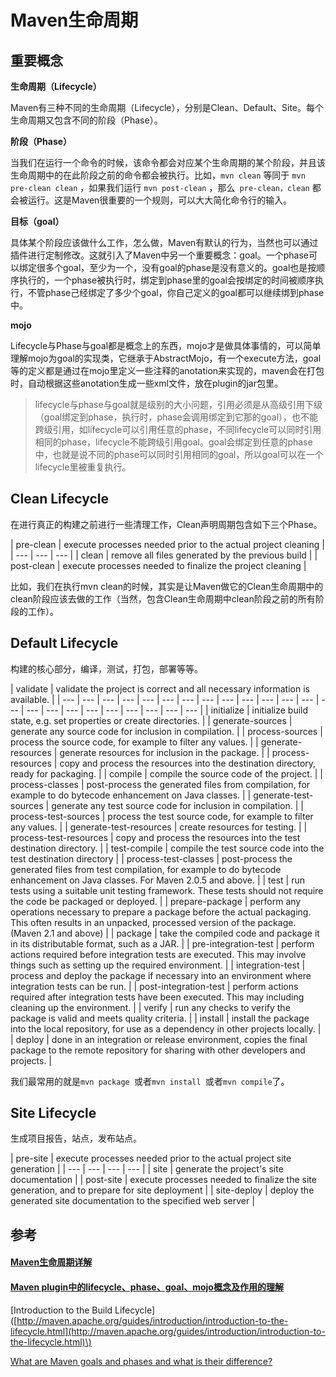 # Maven生命周期

## 重要概念

**生命周期（Lifecycle）**

Maven有三种不同的生命周期（Lifecycle），分别是Clean、Default、Site。每个生命周期又包含不同的阶段（Phase）。

**阶段（Phase）**

当我们在运行一个命令的时候，该命令都会对应某个生命周期的某个阶段，并且该生命周期中的在此阶段之前的命令都会被执行。比如，`mvn clean` 等同于 `mvn pre-clean clean` ，如果我们运行 `mvn post-clean` ，那么` pre-clean，clean` 都会被运行。这是Maven很重要的一个规则，可以大大简化命令行的输入。

**目标（goal）**

具体某个阶段应该做什么工作，怎么做，Maven有默认的行为，当然也可以通过插件进行定制修改。这就引入了Maven中另一个重要概念：goal。一个phase可以绑定很多个goal，至少为一个，没有goal的phase是没有意义的。goal也是按顺序执行的，一个phase被执行时，绑定到phase里的goal会按绑定的时间被顺序执行，不管phase己经绑定了多少个goal，你自己定义的goal都可以继续绑到phase中。

**mojo**

Lifecycle与Phase与goal都是概念上的东西，mojo才是做具体事情的，可以简单理解mojo为goal的实现类，它继承于AbstractMojo，有一个execute方法，goal等的定义都是通过在mojo里定义一些注释的anotation来实现的，maven会在打包时，自动根据这些anotation生成一些xml文件，放在plugin的jar包里。

> lifecycle与phase与goal就是级别的大小问题，引用必须是从高级引用下级（goal绑定到phase，执行时，phase会调用绑定到它那的goal），也不能跨级引用，如lifecycle可以引用任意的phase，不同lifecycle可以同时引用相同的phase，lifecycle不能跨级引用goal。goal会绑定到任意的phase中，也就是说不同的phase可以同时引用相同的goal，所以goal可以在一个lifecycle里被重复执行。

## **Clean Lifecycle** 

在进行真正的构建之前进行一些清理工作，Clean声明周期包含如下三个Phase。

| pre-clean | execute processes needed prior to the actual project cleaning |
| --- | --- | --- |
| clean | remove all files generated by the previous build |
| post-clean | execute processes needed to finalize the project cleaning |

比如，我们在执行mvn clean的时候，其实是让Maven做它的Clean生命周期中的clean阶段应该去做的工作（当然，包含Clean生命周期中clean阶段之前的所有阶段的工作）。

## **Default Lifecycle**

构建的核心部分，编译，测试，打包，部署等等。

| validate | validate the project is correct and all necessary information is available. |
| --- | --- | --- | --- | --- | --- | --- | --- | --- | --- | --- | --- | --- | --- | --- | --- | --- | --- | --- | --- | --- | --- | --- |
| initialize | initialize build state, e.g. set properties or create directories. |
| generate-sources | generate any source code for inclusion in compilation. |
| process-sources | process the source code, for example to filter any values. |
| generate-resources | generate resources for inclusion in the package. |
| process-resources | copy and process the resources into the destination directory, ready for packaging. |
| compile | compile the source code of the project. |
| process-classes | post-process the generated files from compilation, for example to do bytecode enhancement on Java classes. |
| generate-test-sources | generate any test source code for inclusion in compilation. |
| process-test-sources | process the test source code, for example to filter any values. |
| generate-test-resources | create resources for testing. |
| process-test-resources | copy and process the resources into the test destination directory. |
| test-compile | compile the test source code into the test destination directory |
| process-test-classes | post-process the generated files from test compilation, for example to do bytecode enhancement on Java classes. For Maven 2.0.5 and above. |
| test | run tests using a suitable unit testing framework. These tests should not require the code be packaged or deployed. |
| prepare-package | perform any operations necessary to prepare a package before the actual packaging. This often results in an unpacked, processed version of the package. \(Maven 2.1 and above\) |
| package | take the compiled code and package it in its distributable format, such as a JAR. |
| pre-integration-test | perform actions required before integration tests are executed. This may involve things such as setting up the required environment. |
| integration-test | process and deploy the package if necessary into an environment where integration tests can be run. |
| post-integration-test | perform actions required after integration tests have been executed. This may including cleaning up the environment. |
| verify | run any checks to verify the package is valid and meets quality criteria. |
| install | install the package into the local repository, for use as a dependency in other projects locally. |
| deploy | done in an integration or release environment, copies the final package to the remote repository for sharing with other developers and projects. |

我们最常用的就是`mvn package `或者`mvn install `或者`mvn compile`了。

## **Site Lifecycle**

生成项目报告，站点，发布站点。

| pre-site | execute processes needed prior to the actual project site generation |
| --- | --- | --- | --- |
| site | generate the project's site documentation |
| post-site | execute processes needed to finalize the site generation, and to prepare for site deployment |
| site-deploy | deploy the generated site documentation to the specified web server |



## 参考

#### [**Maven生命周期详解**](http://juvenshun.iteye.com/blog/213959)

#### [**Maven plugin中的lifecycle、phase、goal、mojo概念及作用的理解**](http://gavin-chen.iteye.com/blog/336607)

\[Introduction to the Build Lifecycle\]\([http://maven.apache.org/guides/introduction/introduction-to-the-lifecycle.html](http://maven.apache.org/guides/introduction/introduction-to-the-lifecycle.html)\)

[What are Maven goals and phases and what is their difference?](https://stackoverflow.com/questions/16205778/what-are-maven-goals-and-phases-and-what-is-their-difference)



